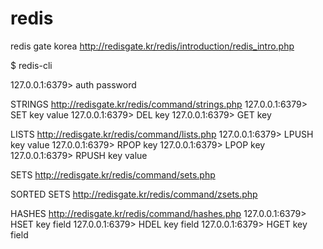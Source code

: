 # redis


redis gate korea
http://redisgate.kr/redis/introduction/redis_intro.php


$ redis-cli


127.0.0.1:6379> auth password


STRINGS
http://redisgate.kr/redis/command/strings.php
127.0.0.1:6379> SET key value
127.0.0.1:6379> DEL key
127.0.0.1:6379> GET key

LISTS
http://redisgate.kr/redis/command/lists.php
127.0.0.1:6379> LPUSH key value
127.0.0.1:6379> RPOP key
127.0.0.1:6379> LPOP key
127.0.0.1:6379> RPUSH key value

SETS
http://redisgate.kr/redis/command/sets.php

SORTED SETS
http://redisgate.kr/redis/command/zsets.php

HASHES
http://redisgate.kr/redis/command/hashes.php
127.0.0.1:6379> HSET key field
127.0.0.1:6379> HDEL key field
127.0.0.1:6379> HGET key field
